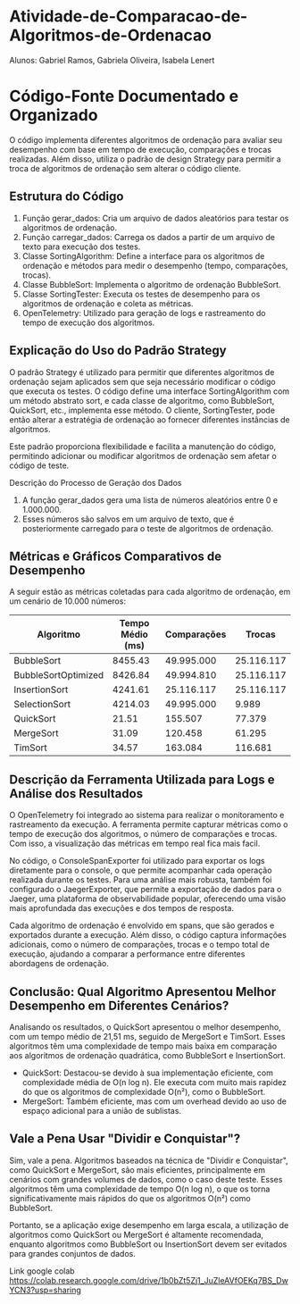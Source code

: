 # Atividade-de-Comparacao-de-Algoritmos-de-Ordenacao
Alunos: Gabriel Ramos, Gabriela Oliveira, Isabela Lenert

# Código-Fonte Documentado e Organizado

O código implementa diferentes algoritmos de ordenação para avaliar seu desempenho com base em tempo de execução, comparações e trocas realizadas. Além disso, utiliza o padrão de design Strategy para permitir a troca de algoritmos de ordenação sem alterar o código cliente.

## Estrutura do Código

1. Função gerar\_dados: Cria um arquivo de dados aleatórios para testar os algoritmos de ordenação.
1. Função carregar\_dados: Carrega os dados a partir de um arquivo de texto para execução dos testes.
1. Classe SortingAlgorithm: Define a interface para os algoritmos de ordenação e métodos para medir o desempenho (tempo, comparações, trocas).
1. Classe BubbleSort: Implementa o algoritmo de ordenação BubbleSort.
1. Classe SortingTester: Executa os testes de desempenho para os algoritmos de ordenação e coleta as métricas.
1. OpenTelemetry: Utilizado para geração de logs e rastreamento do tempo de execução dos algoritmos.

## Explicação do Uso do Padrão Strategy

O padrão Strategy é utilizado para permitir que diferentes algoritmos de ordenação sejam aplicados sem que seja necessário modificar o código que executa os testes. O código define uma interface SortingAlgorithm com um método abstrato sort, e cada classe de algoritmo, como BubbleSort, QuickSort, etc., implementa esse método. O cliente, SortingTester, pode então alterar a estratégia de ordenação ao fornecer diferentes instâncias de algoritmos.

Este padrão proporciona flexibilidade e facilita a manutenção do código, permitindo adicionar ou modificar algoritmos de ordenação sem afetar o código de teste.

Descrição do Processo de Geração dos Dados

1. A função gerar\_dados gera uma lista de números aleatórios entre 0 e 1.000.000.
1. Esses números são salvos em um arquivo de texto, que é posteriormente carregado para o teste de algoritmos de ordenação.

## Métricas e Gráficos Comparativos de Desempenho

A seguir estão as métricas coletadas para cada algoritmo de ordenação, em um cenário de 10.000 números:


| Algoritmo             | Tempo Médio (ms) | Comparações  | Trocas      |
|----------------------|----------------|-------------|------------|
| BubbleSort          | 8455.43        | 49.995.000  | 25.116.117 |
| BubbleSortOptimized | 8426.84        | 49.994.810  | 25.116.117 |
| InsertionSort       | 4241.61        | 25.116.117  | 25.116.117 |
| SelectionSort       | 4214.03        | 49.995.000  | 9.989      |
| QuickSort          | 21.51          | 155.507     | 77.379     |
| MergeSort          | 31.09          | 120.458     | 61.295     |
| TimSort           | 34.57          | 163.084     | 116.681    |

## Descrição da Ferramenta Utilizada para Logs e Análise dos Resultados

O OpenTelemetry foi integrado ao sistema para realizar o monitoramento e rastreamento da execução. A ferramenta permite capturar métricas como o tempo de execução dos algoritmos, o número de comparações e trocas. Com isso, a visualização das métricas em tempo real fica mais facil.

No código, o ConsoleSpanExporter foi utilizado para exportar os logs diretamente para o console, o que permite acompanhar cada operação realizada durante os testes. Para uma análise mais robusta, também foi configurado o JaegerExporter, que permite a exportação de dados para o Jaeger, uma plataforma de observabilidade popular, oferecendo uma visão mais aprofundada das execuções e dos tempos de resposta.

Cada algoritmo de ordenação é envolvido em spans, que são gerados e exportados durante a execução. Além disso, o código captura informações adicionais, como o número de comparações, trocas e o tempo total de execução, ajudando a comparar a performance entre diferentes abordagens de ordenação.

## Conclusão: Qual Algoritmo Apresentou Melhor Desempenho em Diferentes Cenários?

Analisando os resultados, o QuickSort apresentou o melhor desempenho, com um tempo médio de 21,51 ms, seguido de MergeSort e TimSort. Esses algoritmos têm uma complexidade de tempo mais baixa em comparação aos algoritmos de ordenação quadrática, como BubbleSort e InsertionSort.

* QuickSort: Destacou-se devido à sua implementação eficiente, com complexidade média de O(n log n). Ele executa com muito mais rapidez do que os algoritmos de complexidade O(n²), como o BubbleSort.
* MergeSort: Também eficiente, mas com um overhead devido ao uso de espaço adicional para a união de sublistas.

## Vale a Pena Usar "Dividir e Conquistar"?

Sim, vale a pena. Algoritmos baseados na técnica de "Dividir e Conquistar", como QuickSort e MergeSort, são mais eficientes, principalmente em cenários com grandes volumes de dados, como o caso deste teste. Esses algoritmos têm uma complexidade de tempo O(n log n), o que os torna significativamente mais rápidos do que os algoritmos O(n²) como BubbleSort.

Portanto, se a aplicação exige desempenho em larga escala, a utilização de algoritmos como QuickSort ou MergeSort é altamente recomendada, enquanto algoritmos como BubbleSort ou InsertionSort devem ser evitados para grandes conjuntos de dados.



Link google colab
https://colab.research.google.com/drive/1b0bZt5Zj1_JuZleAVfOEKq7BS_DwYCN3?usp=sharing
